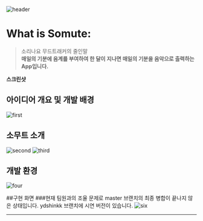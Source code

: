 ![header](https://capsule-render.vercel.app/api?type=wave&color=random&height=300&section=header&text=Somute%20ReadME&fontSize=90)

# What is Somute:
>소리나요 무드트래커의 줄인말  <br/>
__매일의 기분에 음계를 부여하여 한 달이 지나면 매일의 기분을 음악으로 출력하는 App입니다.__

**스크린샷**
## 아이디어 개요 및 개발 배경
![first](https://user-images.githubusercontent.com/86825884/210887286-5a212ff2-4dd1-48f6-a266-a26e172efb32.png)


## 소무트 소개
![second](https://user-images.githubusercontent.com/86825884/210887402-4c9f4f09-df1d-422d-ad2e-e6c35fc6807c.png)
![third](https://user-images.githubusercontent.com/86825884/210887520-9cbce24a-b43f-4d70-8f89-1e8f0b8cc601.png)

## 개발 환경
![four](https://user-images.githubusercontent.com/86825884/210887476-77af155e-7a28-439a-8ecd-6ea05c053a3f.png)

##구현 화면
###현재 팀원과의 조율 문제로 master 브랜치의 최종 병합이 끝나지 않은 상태입니다. ydshinkk 브랜치에 시연 버전이 있습니다.
![six](https://user-images.githubusercontent.com/86825884/210887723-bc6c0bdc-25a9-4055-9783-39ce6f7dd4e6.png)

---

